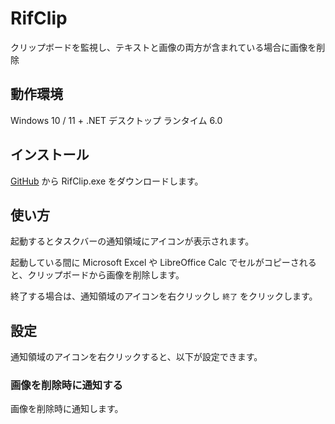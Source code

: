 # RifClip

クリップボードを監視し、テキストと画像の両方が含まれている場合に画像を削除

## 動作環境

Windows 10 / 11 + .NET デスクトップ ランタイム 6.0

## インストール

[GitHub](https://github.com/saasan/RifClip/releases) から
RifClip.exe をダウンロードします。

## 使い方

起動するとタスクバーの通知領域にアイコンが表示されます。

起動している間に Microsoft Excel や LibreOffice Calc
でセルがコピーされると、クリップボードから画像を削除します。

終了する場合は、通知領域のアイコンを右クリックし `終了` をクリックします。

## 設定

通知領域のアイコンを右クリックすると、以下が設定できます。

### 画像を削除時に通知する

画像を削除時に通知します。
